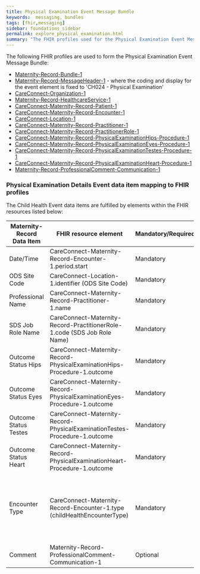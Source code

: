 ```yaml
---
title: Physical Examination Event Message Bundle
keywords:  messaging, bundles
tags: [fhir,messaging]
sidebar: foundations_sidebar
permalink: explore_physical_examination.html
summary: "The FHIR profiles used for the Physical Examination Event Message Bundle"
---
```


The following FHIR profiles are used to form the Physical Examination Event Message Bundle:

- [Maternity-Record-Bundle-1](https://fhir.nhs.uk/STU3/StructureDefinition/Maternity-Record-Bundle-1)
- [Maternity-Record-MessageHeader-1](https://fhir.nhs.uk/STU3/StructureDefinition/Maternity-Record-MessageHeader-1) - where the coding and display for the event element is fixed to 'CH024 - Physical Examination'
- [CareConnect-Organization-1](https://fhir.hl7.org.uk/STU3/StructureDefinition/CareConnect-Organization-1)
- [Maternity-Record-HealthcareService-1](https://fhir.nhs.uk/STU3/StructureDefinition/Maternity-Record-HealthcareService-1)
- [CareConnect-Maternity-Record-Patient-1](https://fhir.nhs.uk/STU3/StructureDefinition/CareConnect-Maternity-Record-Patient-1)
- [CareConnect-Maternity-Record-Encounter-1](https://fhir.nhs.uk/STU3/StructureDefinition/CareConnect-Maternity-Record-Encounter-1)
- [CareConnect-Location-1](https://fhir.hl7.org.uk/STU3/StructureDefinition/CareConnect-Location-1)
- [CareConnect-Maternity-Record-Practitioner-1](https://fhir.nhs.uk/STU3/StructureDefinition/CareConnect-Maternity-Record-Practitioner-1)
- [CareConnect-Maternity-Record-PractitionerRole-1](https://fhir.nhs.uk/STU3/StructureDefinition/CareConnect-Maternity-Record-PractitionerRole-1)
- [CareConnect-Maternity-Record-PhysicalExaminationHips-Procedure-1](https://fhir.nhs.uk/STU3/StructureDefinition/CareConnect-Maternity-Record-PhysicalExaminationHips-Procedure-1)
- [CareConnect-Maternity-Record-PhysicalExaminationEyes-Procedure-1](https://fhir.nhs.uk/STU3/StructureDefinition/CareConnect-Maternity-Record-PhysicalExaminationEyes-Procedure-1)
- [CareConnect-Maternity-Record-PhysicalExaminationTestes-Procedure-1](https://fhir.nhs.uk/STU3/StructureDefinition/CareConnect-Maternity-Record-PhysicalExaminationTestes-Procedure-1)
- [CareConnect-Maternity-Record-PhysicalExaminationHeart-Procedure-1](https://fhir.nhs.uk/STU3/StructureDefinition/CareConnect-Maternity-Record-PhysicalExaminationHeart-Procedure-1)
- [Maternity-Record-ProfessionalComment-Communication-1](https://fhir.nhs.uk/STU3/StructureDefinition/Maternity-Record-ProfessionalComment-Communication-1)

### Physical Examination Details Event data item mapping to FHIR profiles ###

The Child Health Event data items are fulfilled by elements within the FHIR resources listed below:
                                                                                                   
| Maternity-Record Data Item         | FHIR resource element                                         | Mandatory/Required/Optional | Note                                                                                  |
|-----------------------|---------------------------------------------------------------|-----------------------------|---------------------------------------------------------------------------------------|
| Date/Time             | CareConnect-Maternity-Record-Encounter-1.period.start                      | Mandatory                   |                                                                                       |
| ODS Site Code         | CareConnect-Location-1.identifier (ODS Site Code)         	| Mandatory                   |                                                                                       |
| Professional Name     | CareConnect-Maternity-Record-Practitioner-1.name                           | Mandatory                   |                                                                                       |
| SDS Job Role Name     | CareConnect-Maternity-Record-PractitionerRole-1.code (SDS Job Role Name)   | Mandatory                   |                                                                                       |
| Outcome Status Hips   | CareConnect-Maternity-Record-PhysicalExaminationHips-Procedure-1.outcome   | Mandatory                   |                                                                                       |
| Outcome Status Eyes   | CareConnect-Maternity-Record-PhysicalExaminationEyes-Procedure-1.outcome   | Mandatory                   |                                                                                       |
| Outcome Status Testes | CareConnect-Maternity-Record-PhysicalExaminationTestes-Procedure-1.outcome | Mandatory                   |                                                                                       |
| Outcome Status Heart  | CareConnect-Maternity-Record-PhysicalExaminationHeart-Procedure-1.outcome  | Mandatory                   |                                                                                       |
| Encounter Type        | CareConnect-Maternity-Record-Encounter-1.type (childHealthEncounterType)   | Mandatory                   | Represented using code '006 - Physical Examination' OR '009 - 6-8 Week GP Led Review' |
| Comment        		| Maternity-Record-ProfessionalComment-Communication-1   					| Optional                    |  																					  |